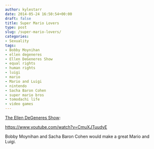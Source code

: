```yaml
---
author: kylestarr
date: 2014-05-24 16:50:54+00:00
draft: false
title: Super Mario Lovers
type: post
slug: /super-mario-lovers/
categories:
- Sexuality
tags:
- Bobby Moynihan
- ellen degeneres
- Ellen DeGeneres Show
- equal rights
- human rights
- luigi
- mario
- Mario and Luigi
- nintendo
- Sacha Baron Cohen
- super mario bros
- tomodachi life
- video games
---
```


[The Ellen DeGeneres Show](http://www.polygon.com/2014/5/24/5747450/mario-luigi-gay-ellen-comedy-skit):

<https://www.youtube.com/watch?v=CmuXJTuudyE>

Bobby Moynihan and Sacha Baron Cohen would make a great Mario and Luigi.
